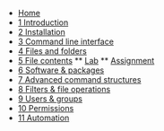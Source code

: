 <!-- docs/_sidebar.md -->
* [Home](/)
* [1 Introduction](./01_introduction/01_course.md)
* [2 Installation](./02_installation/01_course.md)
* [3 Command line interface](./03_commandline/01_course.md)
* [4 Files and folders](./04_filesandfolders/01_course.md)
* [5 File contents](./05_filecontents/01_course.md)
** [Lab](./05_filecontents/02_lab.md)
** [Assignment](./05_filecontents/99_assignments.md)
* [6 Software & packages](./06_software/01_course.md)
* [7 Advanced command structures](./07_advancedcommands/01_course.md)
* [8 Filters & file operations ](./08_filters/01_course.md)
* [9 Users & groups](./09_usersandgroups/01_course.md)
* [10 Permissions](./10_permissions/01_course.md)
* [11 Automation](./11_automation/01_course.md)
